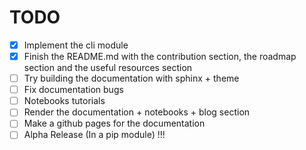 # TODO
- [X] Implement the cli module
- [X] Finish the README.md with the contribution section, the roadmap section and the useful resources section
- [ ] Try building the documentation with sphinx + theme
- [ ] Fix documentation bugs
- [ ] Notebooks tutorials
- [ ] Render the documentation + notebooks + blog section
- [ ] Make a github pages for the documentation
- [ ] Alpha Release (In a pip module) !!!